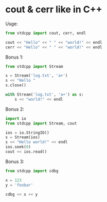 # cout & cerr like in C++

Usge:

```py
from stdcpp import cout, cerr, endl

cout << "Hello" << " " << "world!" << endl
cerr << "Hello" << " " << "world!" << endl
```

Bonus 1:

```py
from stdcpp import Stream

s = Stream('log.txt', 'a+')
s << "Hello "
s.close()

with Stream('log.txt', 'a+') as s:
    s << "world!" << endl
```

Bonus 2:

```py
import io
from stdcpp import Stream, cout

ios = io.StringIO()
s = Stream(ios)
s << "Hello world!" << endl
ios.seek(0)
cout << ios.read()
```

Bonus 3:
```py
from stdcpp import cdbg

x = 123
y = 'foobar'

cdbg << x << y
```
